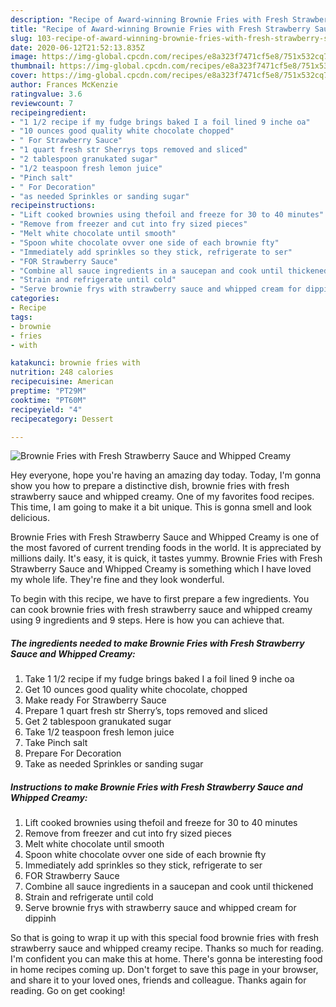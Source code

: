 ```yaml
---
description: "Recipe of Award-winning Brownie Fries with Fresh Strawberry Sauce and Whipped Creamy"
title: "Recipe of Award-winning Brownie Fries with Fresh Strawberry Sauce and Whipped Creamy"
slug: 103-recipe-of-award-winning-brownie-fries-with-fresh-strawberry-sauce-and-whipped-creamy
date: 2020-06-12T21:52:13.835Z
image: https://img-global.cpcdn.com/recipes/e8a323f7471cf5e8/751x532cq70/brownie-fries-with-fresh-strawberry-sauce-and-whipped-creamy-recipe-main-photo.jpg
thumbnail: https://img-global.cpcdn.com/recipes/e8a323f7471cf5e8/751x532cq70/brownie-fries-with-fresh-strawberry-sauce-and-whipped-creamy-recipe-main-photo.jpg
cover: https://img-global.cpcdn.com/recipes/e8a323f7471cf5e8/751x532cq70/brownie-fries-with-fresh-strawberry-sauce-and-whipped-creamy-recipe-main-photo.jpg
author: Frances McKenzie
ratingvalue: 3.6
reviewcount: 7
recipeingredient:
- "1 1/2 recipe if my fudge brings baked I a foil lined 9 inche oa"
- "10 ounces good quality white chocolate chopped"
- " For Strawberry Sauce"
- "1 quart fresh str Sherrys tops removed and sliced"
- "2 tablespoon granukated sugar"
- "1/2 teaspoon fresh lemon juice"
- "Pinch salt"
- " For Decoration"
- "as needed Sprinkles or sanding sugar"
recipeinstructions:
- "Lift cooked brownies using thefoil and freeze for 30 to 40 minutes"
- "Remove from freezer and cut into fry sized pieces"
- "Melt white chocolate until smooth"
- "Spoon white chocolate ovver one side of each brownie fty"
- "Immediately add sprinkles so they stick, refrigerate to ser"
- "FOR Strawberry Sauce"
- "Combine all sauce ingredients in a saucepan and cook until thickened"
- "Strain and refrigerate until cold"
- "Serve brownie frys with strawberry sauce and whipped cream for dippinh"
categories:
- Recipe
tags:
- brownie
- fries
- with

katakunci: brownie fries with 
nutrition: 248 calories
recipecuisine: American
preptime: "PT29M"
cooktime: "PT60M"
recipeyield: "4"
recipecategory: Dessert

---
```



![Brownie Fries with Fresh Strawberry Sauce and Whipped Creamy](https://img-global.cpcdn.com/recipes/e8a323f7471cf5e8/751x532cq70/brownie-fries-with-fresh-strawberry-sauce-and-whipped-creamy-recipe-main-photo.jpg)

Hey everyone, hope you're having an amazing day today. Today, I'm gonna show you how to prepare a distinctive dish, brownie fries with fresh strawberry sauce and whipped creamy. One of my favorites food recipes. This time, I am going to make it a bit unique. This is gonna smell and look delicious.

Brownie Fries with Fresh Strawberry Sauce and Whipped Creamy is one of the most favored of current trending foods in the world. It is appreciated by millions daily. It's easy, it is quick, it tastes yummy. Brownie Fries with Fresh Strawberry Sauce and Whipped Creamy is something which I have loved my whole life. They're fine and they look wonderful.




To begin with this recipe, we have to first prepare a few ingredients. You can cook brownie fries with fresh strawberry sauce and whipped creamy using 9 ingredients and 9 steps. Here is how you can achieve that.

<!--inarticleads1-->

##### The ingredients needed to make Brownie Fries with Fresh Strawberry Sauce and Whipped Creamy:

1. Take 1 1/2 recipe if my fudge brings baked I a foil lined 9 inche oa
1. Get 10 ounces good quality white chocolate, chopped
1. Make ready  For Strawberry Sauce
1. Prepare 1 quart fresh str Sherry’s, tops removed and sliced
1. Get 2 tablespoon granukated sugar
1. Take 1/2 teaspoon fresh lemon juice
1. Take Pinch salt
1. Prepare  For Decoration
1. Take as needed Sprinkles or sanding sugar




<!--inarticleads2-->

##### Instructions to make Brownie Fries with Fresh Strawberry Sauce and Whipped Creamy:

1. Lift cooked brownies using thefoil and freeze for 30 to 40 minutes
1. Remove from freezer and cut into fry sized pieces
1. Melt white chocolate until smooth
1. Spoon white chocolate ovver one side of each brownie fty
1. Immediately add sprinkles so they stick, refrigerate to ser
1. FOR Strawberry Sauce
1. Combine all sauce ingredients in a saucepan and cook until thickened
1. Strain and refrigerate until cold
1. Serve brownie frys with strawberry sauce and whipped cream for dippinh




So that is going to wrap it up with this special food brownie fries with fresh strawberry sauce and whipped creamy recipe. Thanks so much for reading. I'm confident you can make this at home. There's gonna be interesting food in home recipes coming up. Don't forget to save this page in your browser, and share it to your loved ones, friends and colleague. Thanks again for reading. Go on get cooking!
